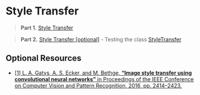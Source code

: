 # Style Transfer

> **Part 1.** [Style Transfer](Style_Transfer.ipynb)

> **Part 2.** [Style Transfer [optional]](Style_Transfer_2.ipynb) - Testing the class [StyleTransfer](style_transfer.py)

## Optional Resources

* [[1] L. A. Gatys, A. S. Ecker, and M. Bethge, **“Image style transfer using convolutional neural networks”** in Proceedings of the IEEE Conference on Computer Vision and Pattern Recognition, 2016, pp. 2414–2423.](https://www.cv-foundation.org/openaccess/content_cvpr_2016/papers/Gatys_Image_Style_Transfer_CVPR_2016_paper.pdf)

